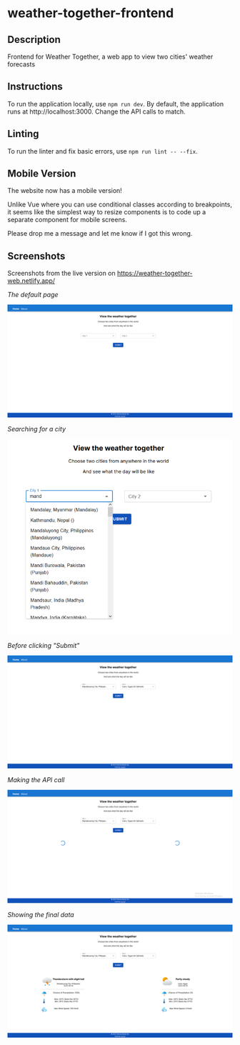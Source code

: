 # weather-together-frontend

## Description
Frontend for Weather Together, a web app to view two cities' weather forecasts

## Instructions
To run the application locally, use ```npm run dev```. By default, the application runs at http://localhost:3000. Change the API calls to match.

## Linting
To run the linter and fix basic errors, use ```npm run lint -- --fix```.

## Mobile Version
The website now has a mobile version!

Unlike Vue where you can use conditional classes according to breakpoints,
it seems like the simplest way to resize components is to code up a separate component for mobile screens. 

Please drop me a message and let me know if I got this wrong.

## Screenshots
Screenshots from the live version on https://weather-together-web.netlify.app/

*The default page*

![Alt text](public/images/screenshots/image.png)


*Searching for a city*

![Alt text](public/images/screenshots/image-2.png)


*Before clicking "Submit"*

![Alt text](public/images/screenshots/image-1.png)


*Making the API call*

![Alt text](public/images/screenshots/image-3.png)


*Showing the final data*

![Alt text](public/images/screenshots/image-4.png)
